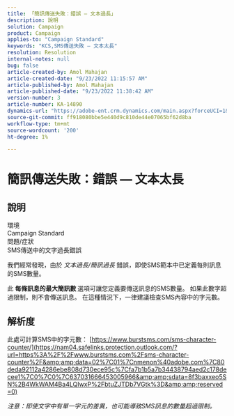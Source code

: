 ```yaml
---
title: 「簡訊傳送失敗：錯誤 — 文本過長」
description: 說明
solution: Campaign
product: Campaign
applies-to: "Campaign Standard"
keywords: "KCS,SMS傳送失敗 — 文本太長"
resolution: Resolution
internal-notes: null
bug: false
article-created-by: Amol Mahajan
article-created-date: "9/23/2022 11:15:57 AM"
article-published-by: Amol Mahajan
article-published-date: "9/23/2022 11:38:42 AM"
version-number: 3
article-number: KA-14890
dynamics-url: "https://adobe-ent.crm.dynamics.com/main.aspx?forceUCI=1&pagetype=entityrecord&etn=knowledgearticle&id=52e70015-313b-ed11-9db0-000d3a5c1bcc"
source-git-commit: ff918080bbe5e440d9c810de44e07065bf62d8ba
workflow-type: tm+mt
source-wordcount: '200'
ht-degree: 1%

---
```


# 簡訊傳送失敗：錯誤 — 文本太長

## 說明

環境<br>
Campaign Standard
<br>問題/症狀<br>
SMS傳送中的文字過長錯誤

我們經常發現，由於 *文本過長/簡訊過長* 錯誤，即使SMS範本中已定義每則訊息的SMS數量。

此 <b>每條訊息的最大簡訊數</b><b> </b>選項可讓您定義要傳送訊息的SMS數量。 如果此數字超過限制，則不會傳送訊息。 在這種情況下，一律建議檢查SMS內容中的字元數。


## 解析度

此處可計算SMS中的字元數： [https://www.burstsms.com/sms-character-counter/](https://nam04.safelinks.protection.outlook.com/?url=https%3A%2F%2Fwww.burstsms.com%2Fsms-character-counter%2F&amp;amp;data=02%7C01%7Cnmenon%40adobe.com%7C80deda92112a4286ebe808d730ece95c%7Cfa7b1b5a7b34438794aed2c178decee1%7C0%7C0%7C637031666453005966&amp;amp;sdata=8f3baxxeo5SN%2B4WkWAM4Ba4LQIwxP%2FbtuZJTDb7VGtk%3D&amp;amp;reserved=0)


*注意：即使文字中有單一字元的差異，也可能導致SMS訊息的數量超過限制。*
